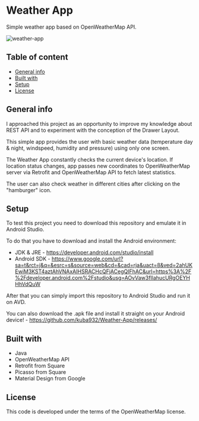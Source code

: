 # Weather App
Simple weather app based on OpenWeatherMap API.

![weather-app](https://i.imgur.com/A6DsHH0.png)

## Table of content
* [General info](#general-info)
* [Built with](#built-with)
* [Setup](#setup)
* [License](#license)

## General info
I approached this project as an opportunity to improve my knowledge about REST API and to experiment with the conception of the Drawer Layout.

This simple app provides the user with basic weather data (temperature day & night, windspeed, humidity and pressure) using only one screen.

The Weather App constantly checks the current device's location. If location status changes, app passes new coordinates to OpenWeatherMap server via Retrofit and OpenWeatherMap API to fetch latest statistics.

The user can also check weather in different cities after clicking on the "hamburger" icon.

## Setup
To test this project you need to download this repository and emulate it in Android Studio.

To do that you have to download and install the Android environment:
* JDK & JRE - https://developer.android.com/studio/install
* Android SDK - https://www.google.com/url?sa=t&rct=j&q=&esrc=s&source=web&cd=&cad=rja&uact=8&ved=2ahUKEwiM3KST4aztAhVNAxAIHSRACHcQFjACegQIFhAC&url=https%3A%2F%2Fdeveloper.android.com%2Fstudio&usg=AOvVaw3fIlahucURgOEYHHhVdQuW

After that you can simply import this repository to Android Studio and run it on AVD.

You can also download the .apk file and install it straight on your Android device! - https://github.com/kuba932/Weather-App/releases/

## Built with
 * Java
 * OpenWeatherMap API
 * Retrofit from Square
 * Picasso from Square
 * Material Design from Google

## License
This code is developed under the terms of the OpenWeatherMap license.
